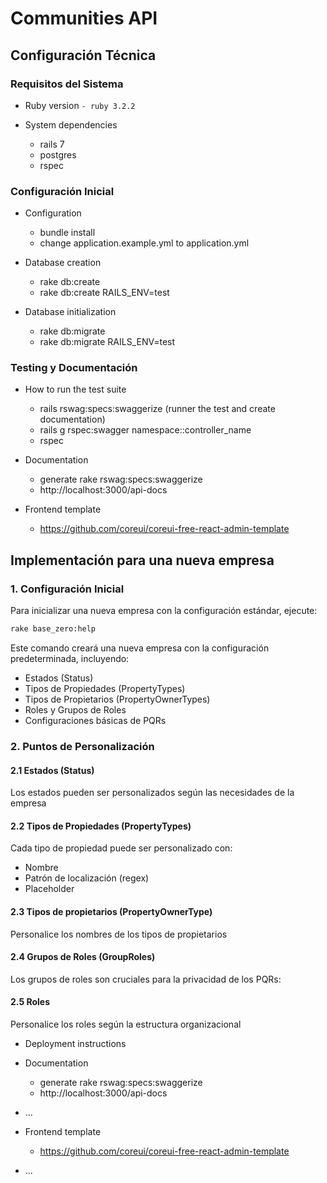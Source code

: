 # Communities API

## Configuración Técnica

### Requisitos del Sistema

* Ruby version
  `- ruby 3.2.2`

* System dependencies
  - rails 7
  - postgres
  - rspec

### Configuración Inicial

* Configuration
  - bundle install
  - change application.example.yml to application.yml

* Database creation
  - rake db:create
  - rake db:create RAILS_ENV=test

* Database initialization
  - rake db:migrate
  - rake db:migrate RAILS_ENV=test

### Testing y Documentación

* How to run the test suite
  - rails rswag:specs:swaggerize (runner the test and create documentation)
  - rails g rspec:swagger namespace::controller_name
  - rspec

* Documentation
  - generate rake rswag:specs:swaggerize
  - http://localhost:3000/api-docs

* Frontend template
  - https://github.com/coreui/coreui-free-react-admin-template

## Implementación para una nueva empresa

### 1. Configuración Inicial

Para inicializar una nueva empresa con la configuración estándar, ejecute:

```bash
rake base_zero:help
```

Este comando creará una nueva empresa con la configuración predeterminada, incluyendo:
- Estados (Status)
- Tipos de Propiedades (PropertyTypes)
- Tipos de Propietarios (PropertyOwnerTypes)
- Roles y Grupos de Roles
- Configuraciones básicas de PQRs

### 2. Puntos de Personalización

#### 2.1 Estados (Status)
Los estados pueden ser personalizados según las necesidades de la empresa

#### 2.2 Tipos de Propiedades (PropertyTypes)
Cada tipo de propiedad puede ser personalizado con:
- Nombre
- Patrón de localización (regex)
- Placeholder

#### 2.3 Tipos de propietarios (PropertyOwnerType)
Personalice los nombres de los tipos de propietarios

#### 2.4 Grupos de Roles (GroupRoles)
Los grupos de roles son cruciales para la privacidad de los PQRs:


#### 2.5 Roles
Personalice los roles según la estructura organizacional

* Deployment instructions


* Documentation
  - generate rake rswag:specs:swaggerize
  - http://localhost:3000/api-docs
* ...

* Frontend template
  - https://github.com/coreui/coreui-free-react-admin-template
* ...
